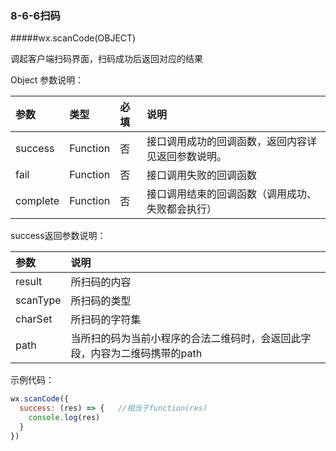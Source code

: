 ### 8-6-6扫码
#####wx.scanCode(OBJECT)

调起客户端扫码界面，扫码成功后返回对应的结果

Object 参数说明：

|参数	|类型	|必填	|说明|
| :--- | :--- | :--- |:--- |
|success	|Function	|否	|接口调用成功的回调函数，返回内容详见返回参数说明。|
|fail	|Function	|否	|接口调用失败的回调函数|
|complete	|Function	|否	|接口调用结束的回调函数（调用成功、失败都会执行）|

success返回参数说明：

|参数	|说明|
| :--- | :--- |
|result	|所扫码的内容|
|scanType|	所扫码的类型|
|charSet|	所扫码的字符集|
|path	|当所扫的码为当前小程序的合法二维码时，会返回此字段，内容为二维码携带的path|

示例代码：

```js
wx.scanCode({
  success: (res) => {   //相当于function(res)
    console.log(res)
  }
})
```